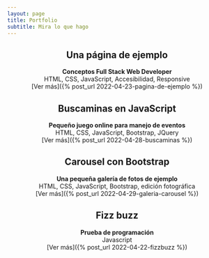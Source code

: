 ```yaml
---
layout: page
title: Portfolio
subtitle: Mira lo que hago
---
```

<center>

Una página de ejemplo
---------------------
**Conceptos Full Stack Web Developer**  
HTML, CSS, JavaScript, Accesibilidad, Responsive  
[Ver más]({% post_url 2022-04-23-pagina-de-ejemplo %})

Buscaminas en JavaScript
------------------------
**Pequeño juego online para manejo de eventos**  
HTML, CSS, JavaScript, Bootstrap, JQuery  
[Ver más]({% post_url 2022-04-28-buscaminas %})

Carousel con Bootstrap
----------------------
**Una pequeña galería de fotos de ejemplo**  
HTML, CSS, JavaScript, Bootstrap, edición fotográfica  
[Ver más]({% post_url 2022-04-29-galeria-carousel %})

Fizz buzz
---------
**Prueba de programación**  
Javascript  
[Ver más]({% post_url 2022-04-22-fizzbuzz %})

</center>
